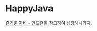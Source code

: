 # HappyJava
[즐거운 자바 - 인프런](https://www.inflearn.com/course/%EC%A6%90%EA%B1%B0%EC%9A%B4-%EC%9E%90%EB%B0%94)을 참고하여
성장해나가자.
